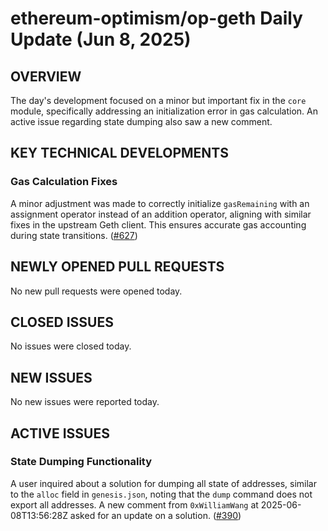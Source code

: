 # ethereum-optimism/op-geth Daily Update (Jun 8, 2025)
## OVERVIEW 
The day's development focused on a minor but important fix in the `core` module, specifically addressing an initialization error in gas calculation. An active issue regarding state dumping also saw a new comment.

## KEY TECHNICAL DEVELOPMENTS

### Gas Calculation Fixes
A minor adjustment was made to correctly initialize `gasRemaining` with an assignment operator instead of an addition operator, aligning with similar fixes in the upstream Geth client. This ensures accurate gas accounting during state transitions. ([#627](https://github.com/ethereum-optimism/op-geth/pull/627))

## NEWLY OPENED PULL REQUESTS
No new pull requests were opened today.

## CLOSED ISSUES
No issues were closed today.

## NEW ISSUES
No new issues were reported today.

## ACTIVE ISSUES

### State Dumping Functionality
A user inquired about a solution for dumping all state of addresses, similar to the `alloc` field in `genesis.json`, noting that the `dump` command does not export all addresses. A new comment from `0xWilliamWang` at 2025-06-08T13:56:28Z asked for an update on a solution. ([#390](https://github.com/ethereum-optimism/op-geth/issues/390))